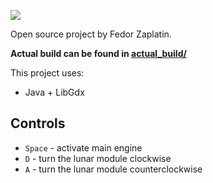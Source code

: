 ![](http://i.imgur.com/3IiMEO0.png)

Open source project by Fedor Zaplatin.

**Actual build can be found in [actual_build/](https://github.com/fedorzaplatin/lunolet-libgdx/tree/master/actual_build)**

This project uses:
- Java + LibGdx

## Controls
* `Space` - activate main engine
* `D` - turn the lunar module clockwise
* `A` - turn the lunar module counterclockwise